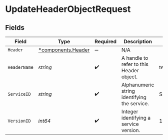 # UpdateHeaderObjectRequest


## Fields

| Field                                                   | Type                                                    | Required                                                | Description                                             | Example                                                 |
| ------------------------------------------------------- | ------------------------------------------------------- | ------------------------------------------------------- | ------------------------------------------------------- | ------------------------------------------------------- |
| `Header`                                                | [*components.Header](../../models/components/header.md) | :heavy_minus_sign:                                      | N/A                                                     |                                                         |
| `HeaderName`                                            | *string*                                                | :heavy_check_mark:                                      | A handle to refer to this Header object.                | test-header                                             |
| `ServiceID`                                             | *string*                                                | :heavy_check_mark:                                      | Alphanumeric string identifying the service.            | SU1Z0isxPaozGVKXdv0eY                                   |
| `VersionID`                                             | *int64*                                                 | :heavy_check_mark:                                      | Integer identifying a service version.                  | 1                                                       |